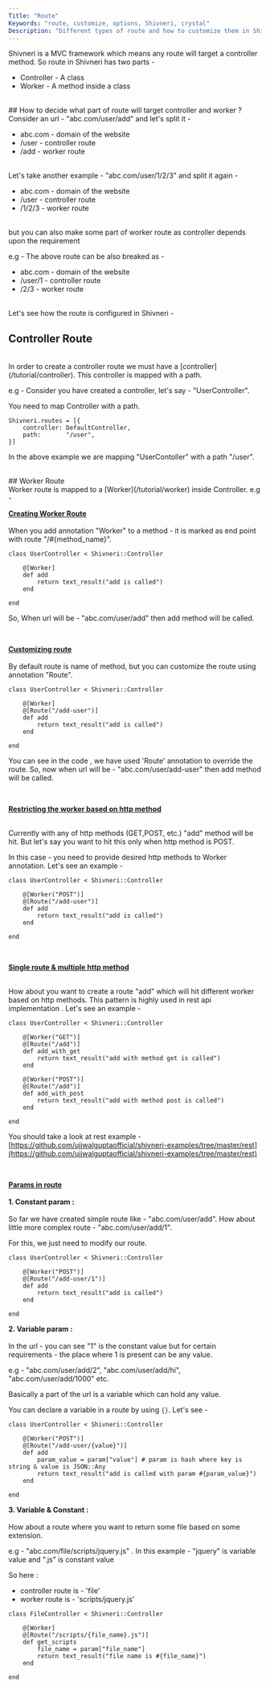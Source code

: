 ```yaml
---
Title: "Route"
Keywords: "route, customize, options, Shivneri, crystal"
Description: "Different types of route and how to customize them in Shivneri"
---
```


Shivneri is a MVC framework which means any route will target a controller method. So route in Shivneri has two parts - 

* Controller - A class
* Worker - A method inside a class

<br>
## How to decide what part of route will target controller and worker ?
<br>
Consider an url - "abc.com/user/add" and let's split it - 

* abc.com - domain of the website 
* /user - controller route
* /add - worker route
 
<br>
Let's take another example - "abc.com/user/1/2/3" and split it again - 

* abc.com - domain of the website
* /user - controller route
* /1/2/3 - worker route

<br>
but you can also make some part of worker route as controller depends upon the requirement

e.g - The above route can be also breaked as - 

* abc.com - domain of the website
* /user/1 - controller route
* /2/3 - worker route

<br>
Let's see how the route is configured in Shivneri - 

## Controller Route 

<br>
In order to create a controller route we must have a [controller](/tutorial/controller). This controller is mapped with a path.

e.g - Consider you have created a controller, let's say - "UserController".

You need to map Controller with a path. 

```
Shivneri.routes = [{
    controller: DefaultController,
    path:       "/user",
}]
```
In the above example we are mapping "UserContoller" with a path "/user".

<br>
## Worker Route

<br>
Worker route is mapped to a [Worker](/tutorial/worker) inside Controller.
e.g - 

**<u>Creating Worker Route</u>**
<br><br>
When you add annotation "Worker" to a method - it is marked as end point with route "/#{method_name}".

```
class UserController < Shivneri::Controller 
   
    @[Worker]
    def add
        return text_result("add is called")
    end

end
```

So, When url will be - "abc.com/user/add" then add method will be called.

<div class="top-border"><br></div>

**<u>Customizing route</u>**
<br><br>
By default route is name of method, but you can customize the route using annotation "Route".

```
class UserController < Shivneri::Controller 
   
    @[Worker]
    @[Route("/add-user")]
    def add
        return text_result("add is called")
    end

end
```

You can see in the code , we have used 'Route' annotation to override the route. So, now when url will be - "abc.com/user/add-user" then add method will be called.

<div class="top-border"><br></div>

**<u>Restricting the worker based on http method</u>**
<br><br>

Currently with any of http methods (GET,POST, etc.) "add" method will be hit. But let's say you want to hit this only when http method is POST.

In this case - you need to provide desired http methods to Worker annotation. Let's see an example - 

```
class UserController < Shivneri::Controller 
   
    @[Worker("POST")]
    @[Route("/add-user")]
    def add
        return text_result("add is called")
    end

end
```
<div class="top-border"><br></div>

**<u>Single route & multiple http method</u>**
<br><br>

How about you want to create a route "add" which will hit different worker based on http methods. This pattern is highly used in rest api implementation . Let's see an example -

```
class UserController < Shivneri::Controller 
   
    @[Worker("GET")]
    @[Route("/add")]
    def add_with_get
        return text_result("add with method get is called")
    end

    @[Worker("POST")]
    @[Route("/add")]
    def add_with_post
        return text_result("add with method post is called")
    end

end
```

You should take a look at rest example - [https://github.com/ujjwalguptaofficial/shivneri-examples/tree/master/rest](https://github.com/ujjwalguptaofficial/shivneri-examples/tree/master/rest)
<div class="top-border"><br></div>

**<u>Params in route</u>**
<br><br>
<b>1. Constant param : </b>
<br><br>
So far we have created simple route like - "abc.com/user/add". How about little more complex route - "abc.com/user/add/1". 

For this, we just need to modify our route.

```
class UserController < Shivneri::Controller 
   
    @[Worker("POST")]
    @[Route("/add-user/1")]
    def add
        return text_result("add is called")
    end

end
```
<b>2. Variable param :</b> <br><br>In the url - you can see "1" is the constant value but for certain requirements - the place where 1 is present can be any value. 

e.g - "abc.com/user/add/2", "abc.com/user/add/hi", "abc.com/user/add/1000" etc.

Basically a part of the url is a variable which can hold any value.

You can declare a variable in a route by using `{}`. Let's see - 

```
class UserController < Shivneri::Controller 
   
    @[Worker("POST")]
    @[Route("/add-user/{value}")]
    def add
        param_value = param["value"] # param is hash where key is string & value is JSON::Any
        return text_result("add is called with param #{param_value}")
    end

end
```

<b>3. Variable & Constant :</b> <br><br>How about a route where you want to return some file based on some extension. 

e.g - "abc.com/file/scripts/jquery.js" . In this example - "jquery" is variable value and ".js" is constant value

So here :

* controller route is - 'file'
* worker route is - 'scripts/jquery.js'

```
class FileController < Shivneri::Controller 
   
    @[Worker]
    @[Route("/scripts/{file_name}.js")]
    def get_scripts
        file_name = param["file_name"]
        return text_result("file name is #{file_name}")
    end

end
```



